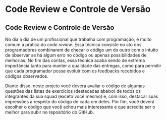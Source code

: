 # Code Review e Controle de Versão

## Code Review e Controle de Versão

No dia a dia de um profissional que trabalha com programação, é muito comum a prática do *code review*. Essa técnica consiste no ato dos programadores combinarem de checar o código um do outro com o intuito de observar se há algum erro no código ou apenas possibilidades de melhorias. No fim das contas, essa técnica acaba sendo de extrema importância tanto para manter a qualidade das entregas, como para permitir que cada programador possa evoluir com os feedbacks recebidos e códigos observados.

Diante disso, neste projeto você deverá avaliar o código de algumas questões das listas de exercícios (destacadas abaixo) de todos os integrantes da sua squad (exceto você mesmo) e, com isso, destacar suas impressões a respeito do código de cada um deles. Por fim, você deverá escolher o código que você achou mais interessante e que acredita ser o melhor para subir no repositório do GitHub.
